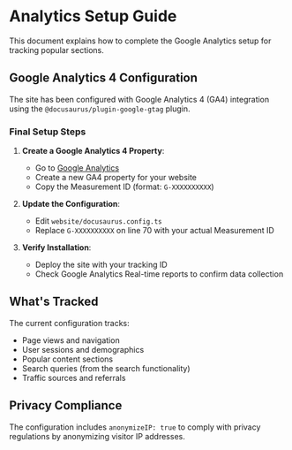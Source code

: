 # Analytics Setup Guide

This document explains how to complete the Google Analytics setup for tracking popular sections.

## Google Analytics 4 Configuration

The site has been configured with Google Analytics 4 (GA4) integration using the `@docusaurus/plugin-google-gtag` plugin.

### Final Setup Steps

1. **Create a Google Analytics 4 Property**:
   - Go to [Google Analytics](https://analytics.google.com/)
   - Create a new GA4 property for your website
   - Copy the Measurement ID (format: `G-XXXXXXXXXX`)

2. **Update the Configuration**:
   - Edit `website/docusaurus.config.ts`
   - Replace `G-XXXXXXXXXX` on line 70 with your actual Measurement ID

3. **Verify Installation**:
   - Deploy the site with your tracking ID
   - Check Google Analytics Real-time reports to confirm data collection

## What's Tracked

The current configuration tracks:

- Page views and navigation
- User sessions and demographics
- Popular content sections
- Search queries (from the search functionality)
- Traffic sources and referrals

## Privacy Compliance

The configuration includes `anonymizeIP: true` to comply with privacy regulations by anonymizing visitor IP addresses.
